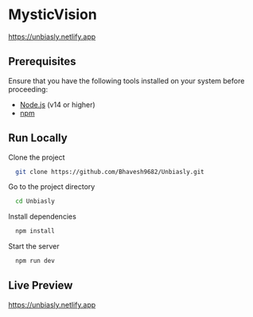 
# MysticVision 
https://unbiasly.netlify.app

## Prerequisites

Ensure that you have the following tools installed on your system before proceeding:

- [Node.js](https://nodejs.org/) (v14 or higher)
- [npm](https://www.npmjs.com/)



## Run Locally

Clone the project

```bash
  git clone https://github.com/Bhavesh9682/Unbiasly.git
```

Go to the project directory

```bash
  cd Unbiasly
```

Install dependencies

```bash
  npm install
```

Start the server

```bash
  npm run dev
```
## Live Preview
https://unbiasly.netlify.app
